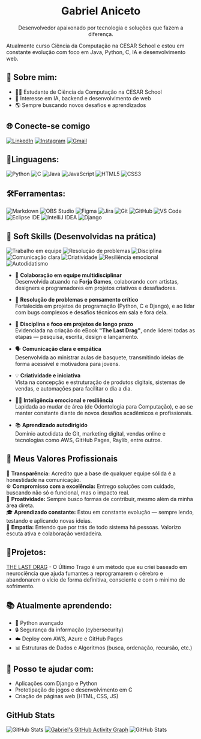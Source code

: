 <h1 align="center">Gabriel Aniceto</h1>
<p align="center">
  Desenvolvedor apaixonado por tecnologia e soluções que fazem a diferença.
</p> 
Atualmente curso Ciência da Computação na CESAR School e estou em constante evolução com foco em Java, Python, C, IA e desenvolvimento web.

## 💼 Sobre mim:
- 👨‍💻 Estudante de Ciência da Computação na CESAR School
- 🧠 Interesse em IA, backend e desenvolvimento de web
- 🌎 Sempre buscando novos desafios e aprendizados

## 🌐 Conecte-se comigo
[![LinkedIn](https://img.shields.io/badge/LinkedIn-0077B5?style=for-the-badge&logo=linkedin&logoColor=white)](www.linkedin.com/in/gabrielaniceto1)
[![Instagram](https://img.shields.io/badge/Instagram-E4405F?style=for-the-badge&logo=instagram&logoColor=white)](https://www.instagram.com/aniceto.gabriel)
[![Gmail](https://img.shields.io/badge/Gmail-D14836?style=for-the-badge&logo=gmail&logoColor=white)](mailto:gabriel.aniceto@hotmail.com)

## 🧠Linguagens: 
![Python](https://img.shields.io/badge/Python-3776AB?style=for-the-badge&logo=python&logoColor=white)
![C](https://img.shields.io/badge/C-00599C?style=for-the-badge&logo=c&logoColor=white)
![Java](https://img.shields.io/badge/Java-ED8B00?style=for-the-badge&logo=openjdk&logoColor=white)
![JavaScript](https://img.shields.io/badge/JavaScript-F7DF1E?style=for-the-badge&logo=javascript&logoColor=black)
![HTML5](https://img.shields.io/badge/HTML5-E34F26?style=for-the-badge&logo=html5&logoColor=white)
![CSS3](https://img.shields.io/badge/CSS3-1572B6?style=for-the-badge&logo=css3&logoColor=white)


## 🛠️Ferramentas:
![Markdown](https://img.shields.io/badge/Markdown-000000?style=for-the-badge&logo=markdown&logoColor=white)
![OBS Studio](https://img.shields.io/badge/OBS%20Studio-302E31?style=for-the-badge&logo=obsstudio&logoColor=white)
![Figma](https://img.shields.io/badge/Figma-F24E1E?style=for-the-badge&logo=figma&logoColor=white)
![Jira](https://img.shields.io/badge/Jira-2684FF?style=for-the-badge&logo=jira&logoColor=white)
![Git](https://img.shields.io/badge/Git-F05032?style=for-the-badge&logo=git&logoColor=white)
![GitHub](https://img.shields.io/badge/GitHub-181717?style=for-the-badge&logo=github&logoColor=white)
![VS Code](https://img.shields.io/badge/VSCode-007ACC?style=for-the-badge&logo=visual-studio-code&logoColor=white)
![Eclipse IDE](https://img.shields.io/badge/Eclipse%20IDE-2C2255?style=for-the-badge&logo=eclipseide&logoColor=white)
![IntelliJ IDEA](https://img.shields.io/badge/IntelliJ%20IDEA-000000?style=for-the-badge&logo=intellijidea&logoColor=white)
![Django](https://img.shields.io/badge/Django-092E20?style=for-the-badge&logo=django&logoColor=white)

## 💬 Soft Skills (Desenvolvidas na prática)
![Trabalho em equipe](https://img.shields.io/badge/🤝%20Trabalho%20em%20equipe-cyan?style=for-the-badge)
![Resolução de problemas](https://img.shields.io/badge/🧠%20Resolução%20de%20problemas-blue?style=for-the-badge)
![Disciplina](https://img.shields.io/badge/🎯%20Disciplina-purple?style=for-the-badge)
![Comunicação clara](https://img.shields.io/badge/🗣️%20Comunicação%20clara-orange?style=for-the-badge)
![Criatividade](https://img.shields.io/badge/💡%20Criatividade-yellow?style=for-the-badge)
![Resiliência emocional](https://img.shields.io/badge/🧘‍♂️%20Resiliência%20emocional-lightgrey?style=for-the-badge)
![Autodidatismo](https://img.shields.io/badge/📚%20Autodidata-brightgreen?style=for-the-badge)
- 🤝 **Colaboração em equipe multidisciplinar**  
  Desenvolvida atuando na **Forja Games**, colaborando com artistas, designers e programadores em projetos criativos e desafiadores.

- 🧠 **Resolução de problemas e pensamento crítico**  
  Fortalecida em projetos de programação (Python, C e Django), e ao lidar com bugs complexos e desafios técnicos em sala e fora dela.

- 🎯 **Disciplina e foco em projetos de longo prazo**  
  Evidenciada na criação do eBook **"The Last Drag"**, onde liderei todas as etapas — pesquisa, escrita, design e lançamento.

- 🗣️ **Comunicação clara e empática**  
  Desenvolvida ao ministrar aulas de basquete, transmitindo ideias de forma acessível e motivadora para jovens.

- 💡 **Criatividade e iniciativa**  
  Vista na concepção e estruturação de produtos digitais, sistemas de vendas, e automações para facilitar o dia a dia.

- 🧘‍♂️ **Inteligência emocional e resiliência**  
  Lapidada ao mudar de área (de Odontologia para Computação), e ao se manter constante diante de novos desafios acadêmicos e profissionais.

- 📚 **Aprendizado autodirigido**  
  Domínio autodidata de Git, marketing digital, vendas online e tecnologias como AWS, GitHub Pages, Raylib, entre outros.

## 🌱 Meus Valores Profissionais

🔎 **Transparência:** Acredito que a base de qualquer equipe sólida é a honestidade na comunicação.  
⚙️ **Compromisso com a excelência:** Entrego soluções com cuidado, buscando não só o funcional, mas o impacto real.  
🧭 **Proatividade:** Sempre busco formas de contribuir, mesmo além da minha área direta.  
🎓 **Aprendizado constante:** Estou em constante evolução — sempre lendo, testando e aplicando novas ideias.  
🤲 **Empatia:** Entendo que por trás de todo sistema há pessoas. Valorizo escuta ativa e colaboração verdadeira.

## 🚀Projetos:
[THE LAST DRAG](https://thelastdrag.anicsells.com/) - O Último Trago é um método que eu criei baseado em neurociência que ajuda fumantes a reprogramarem o cérebro e abandonarem o vício de forma definitiva, consciente e com o minimo de sofrimento.<br>

## 📚 Atualmente aprendendo:
- 🐍 Python avançado
- 🔒 Segurança da informação (cybersecurity)
- ☁️ Deploy com AWS, Azure e GitHub Pages
- 📊 Estruturas de Dados e Algoritmos (busca, ordenação, recursão, etc.)

## 🤝 Posso te ajudar com:
- Aplicações com Django e Python
- Prototipação de jogos e desenvolvimento em C
- Criação de páginas web (HTML, CSS, JS)


## GitHub Stats

![GitHub Stats](https://github-readme-stats.vercel.app/api?username=gabrielaniceto1&show_icons=true&theme=radical)
[![Gabriel's GitHub Activity Graph](https://github-readme-activity-graph.vercel.app/graph?username=gabrielaniceto1&theme=github-compact)](https://github.com/gabrielaniceto1)
![GitHub Stats](https://github-readme-stats.vercel.app/api/top-langs/?username=gabrielaniceto1&theme=dark&hide_border=false&include_all_commits=true&count_private=true&layout=compact)